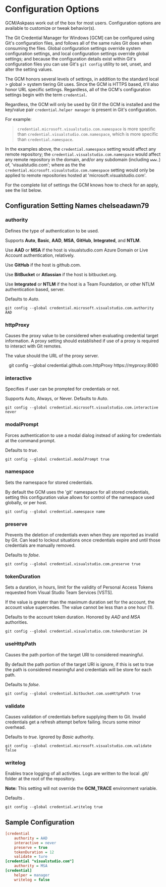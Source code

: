 # Configuration Options

GCM/Askpass work out of the box for most users. Configuration options are available to customize or tweak behavior(s).

The Git Credential Manager for Windows [GCM] can be configured using Git's configuration files, and follows all of the same rules Git does when consuming the files. Global configuration settings override system configuration settings, and local configuration settings override global settings; and because the configuration details exist within Git's configuration files you can use Git's `git config` utility to set, unset, and alter the setting values.

The GCM honors several levels of settings, in addition to the standard local \> global \> system tiering Git uses. Since the GCM is HTTPS based, it'll also honor URL specific settings. Regardless, all of the GCM's configuration settings begin with the term `credential`.

Regardless, the GCM will only be used by Git if the GCM is installed and the key/value pair `credential.helper manager` is present in Git's configuration.

For example:

> `credential.microsoft.visualstudio.com.namespace` is more specific than `credential.visualstudio.com.namespace`, which is more specific than `credential.namespace`.

In the examples above, the `credential.namespace` setting would affect any remote repository; the `credential.visualstudio.com.namespace` would affect any remote repository in the domain, and/or any subdomain (including `www.`) of, 'visualstudio.com'; where as the the `credential.microsoft.visualstudio.com.namespace` setting would only be applied to remote repositories hosted at 'microsoft.visualstudio.com'.

For the complete list of settings the GCM knows how to check for an apply, see the list below.

## Configuration Setting Names chelseadawn79

### authority

Defines the type of authentication to be used.

Supports **Auto**, **Basic**, **AAD**, **MSA**, **GitHub**, **Integrated**, and **NTLM**.

Use **AAD** or **MSA** if the host is visualstudio.com Azure Domain or Live Account authentication, relatively.

Use **GitHub** if the host is github.com.

Use **BitBucket** or **Atlassian** if the host is bitbucket.org.

Use **Integrated** or **NTLM** if the host is a Team Foundation, or other NTLM authentication based, server.

Defaults to _Auto_.

    git config --global credential.microsoft.visualstudio.com.authority AAD

### httpProxy

Causes the proxy value to be considered when evaluating credential target information. A proxy setting should established if use of a proxy is required to interact with Git remotes.

The value should the URL of the proxy server.

    git config --global credential.github.com.httpProxy https://myproxy:8080

### interactive

 Specifies if user can be prompted for credentials or not.

 Supports Auto, Always, or Never. Defaults to Auto.

    git config --global credential.microsoft.visualstudio.com.interactive never

### modalPrompt

Forces authentication to use a modal dialog instead of asking for credentials at the command prompt.

Defaults to _true_.

    git config --global credential.modalPrompt true

### namespace

Sets the namespace for stored credentials.

By default the GCM uses the 'git' namespace for all stored credentials, setting this configuration value allows for control of the namespace used globally, or per host.

    git config --global credential.namespace name

### preserve

Prevents the deletion of credentials even when they are reported as invalid by Git. Can lead to lockout situations once credentials expire and until those credentials are manually removed.

Defaults to _false_.

    git config --global credential.visualstudio.com.preserve true

### tokenDuration

Sets a duration, in hours, limit for the validity of Personal Access Tokens requested from Visual Studio Team Services [VSTS].

If the value is greater than the maximum duration set for the account, the account value supercedes. The value cannot be less than a one hour (1).

Defaults to the account token duration. Honored by _AAD_ and _MSA_ authorities.

    git config --global credential.visualstudio.com.tokenDuration 24

### useHttpPath

Causes the path portion of the target URI to considered meaningful.

By default the path portion of the target URI is ignore, if this is set to true the path is considered meaningful and credentials will be store for each path.

Defaults to _false_.

    git config --global credential.bitbucket.com.useHttpPath true

### validate

Causes validation of credentials before supplying them to Git. Invalid credentials get a refresh attempt before failing. Incurs some minor overhead.

Defaults to _true_. Ignored by _Basic_ authority.

    git config --global credential.microsoft.visualstudio.com.validate false

### writelog

Enables trace logging of all activities. Logs are written to the local .git/ folder at the root of the repository.

__Note:__ This setting will not override the **GCM_TRACE** environment variable.

Defaults .

    git config --global credential.writelog true

## Sample Configuration

```ini
[credential 
    authority = AAD
    interactive = never
    preserve = true
    tokenDuration = 12
    validate = ture
[credential "visualstudio.com"]
    authority = MSA
[credential]
    helper = manager
    writelog = false
```
